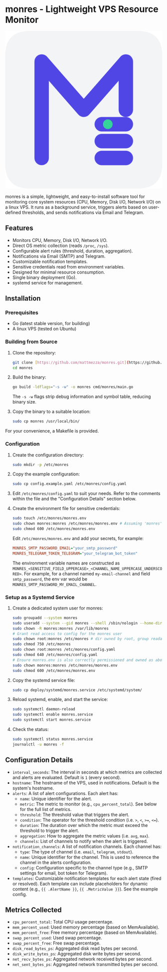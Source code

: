 # monres - Lightweight VPS Resource Monitor

![monres logo](https://raw.githubusercontent.com/mattmezza/monres/main/icon.png)

monres is a simple, lightweight, and easy-to-install software tool for monitoring
core system resources (CPU, Memory, Disk I/O, Network I/O) on a linux VPS.
It runs as a background service, triggers alerts based on user-defined thresholds,
and sends notifications via Email and Telegram.

## Features

- Monitors CPU, Memory, Disk I/O, Network I/O.
- Direct OS metric collection (reads `/proc`, `/sys`).
- Configurable alert rules (threshold, duration, aggregation).
- Notifications via Email (SMTP) and Telegram.
- Customizable notification templates.
- Sensitive credentials read from environment variables.
- Designed for minimal resource consumption.
- Single binary deployment (Go).
- systemd service for management.

## Installation

### Prerequisites

- Go (latest stable version, for building)
- A linux VPS (tested on Ubuntu)

### Building from Source

1.  Clone the repository:
    ```bash
    git clone [https://github.com/mattmezza/monres.git](https://github.com/mattmezza/monres.git)
    cd monres
    ```

2.  Build the binary:
    ```bash
    go build -ldflags="-s -w" -o monres cmd/monres/main.go
    ```
    The `-s -w` flags strip debug information and symbol table, reducing binary size.

3.  Copy the binary to a suitable location:
    ```bash
    sudo cp monres /usr/local/bin/
    ```

For your convenience, a Makefile is provided.


### Configuration

1.  Create the configuration directory:
    ```bash
    sudo mkdir -p /etc/monres
    ```

2.  Copy the example configuration:
    ```bash
    sudo cp config.example.yaml /etc/monres/config.yaml
    ```

3.  Edit `/etc/monres/config.yaml` to suit your needs. Refer to the comments
    within the file and the "Configuration Details" section below.

4.  Create the environment file for sensitive credentials:
    ```bash
    sudo touch /etc/monres/monres.env
    sudo chown monres:monres /etc/monres/monres.env # Assuming 'monres' user/group
    sudo chmod 600 /etc/monres/monres.env
    ```
    Edit `/etc/monres/monres.env` and add your secrets, for example:
    ```ini
    MONRES_SMTP_PASSWORD_EMAIL="your_smtp_password"
    MONRES_TELEGRAM_TOKEN_TELEGRAM="your_telegram_bot_token"
    ```
    The environment variable names are constructed as
    `MONRES_<SENSITIVE_FIELD_UPPERCASE>_<CHANNEL_NAME_UPPERCASE_UNDERSCORED>`.
    For example, for a channel named `my-email-channel` and field
    `smtp_password`, the env var would be
    `MONRES_SMTP_PASSWORD_MY_EMAIL_CHANNEL`.

### Setup as a Systemd Service

1.  Create a dedicated system user for monres:
    ```bash
    sudo groupadd --system monres
    sudo useradd --system --gid monres --shell /sbin/nologin --home-dir /var/lib/monres monres
    sudo chown -R monres:monres /var/lib/monres
    # Grant read access to config for the monres user
    sudo chown root:monres /etc/monres # dir owned by root, group readable by monres
    sudo chmod 750 /etc/monres
    sudo chown root:monres /etc/monres/config.yaml
    sudo chmod 640 /etc/monres/config.yaml
    # Ensure monres.env is also correctly permissioned and owned as above
    sudo chown monres:monres /etc/monres/monres.env
    sudo chmod 600 /etc/monres/monres.env
    ```

2.  Copy the systemd service file:
    ```bash
    sudo cp deploy/systemd/monres.service /etc/systemd/system/
    ```

3.  Reload systemd, enable, and start the service:
    ```bash
    sudo systemctl daemon-reload
    sudo systemctl enable monres.service
    sudo systemctl start monres.service
    ```

4.  Check the status:
    ```bash
    sudo systemctl status monres.service
    journalctl -u monres -f
    ```

## Configuration Details

- `interval_seconds`: The interval in seconds at which metrics are collected
  and alerts are evaluated. Default is `1` (every second).
- `hostname`: The hostname of the VPS, used in notifications.
  Default is the system's hostname.
- `alerts`: A list of alert configurations. Each alert has:
  - `name`: Unique identifier for the alert.
  - `metric`: The metric to monitor (e.g., `cpu_percent_total`). See below for
    the full list of metrics.
  - `threshold`: The threshold value that triggers the alert.
  - `condition`: The operator for the threshold condition
    (i.e. `>`, `<`, `>=`, `<=`).
  - `duration`: The duration over which the metric must exceed the threshold to
    trigger the alert.
  - `aggregation`: How to aggregate the metric values (i.e. `avg`, `max`).
  - `channels`: List of channels to notify when the alert is triggered.
- `notification_channels`: A list of notification channels. Each channel has:
    - `type`: The type of channel (i.e. `email`, `telegram`, `stdout`).
    - `name`: Unique identifier for the channel. This is used to reference the
      channel in the alerts configuration.
    - `config`: Configuration specific to the channel type (e.g., SMTP settings
      for email, bot token for Telegram).
- `templates`: Customizable notification templates for each alert state (fired
  or resolved). Each template can include placeholders for dynamic content
  (e.g., `{{ .AlertName }}`, `{{ .MetricValue }}`). See the example config.

## Metrics Collected

-   `cpu_percent_total`: Total CPU usage percentage.
-   `mem_percent_used`: Used memory percentage (based on MemAvailable).
-   `mem_percent_free`: Free memory percentage (based on MemAvailable).
-   `swap_percent_used`: Used swap percentage.
-   `swap_percent_free`: Free swap percentage.
-   `disk_read_bytes_ps`: Aggregated disk read bytes per second.
-   `disk_write_bytes_ps`: Aggregated disk write bytes per second.
-   `net_recv_bytes_ps`: Aggregated network received bytes per second.
-   `net_sent_bytes_ps`: Aggregated network transmitted bytes per second.
